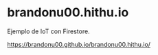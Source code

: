 # brandonu00.hithu.io
Ejemplo de IoT con Firestore.

https://brandonu00.github.io/brandonu00.hithu.io/
